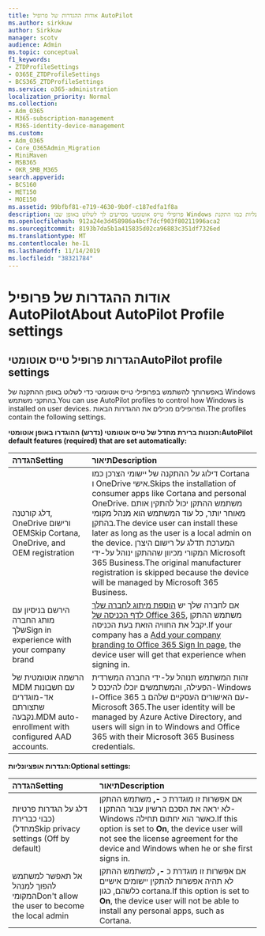 ```yaml
---
title: אודות ההגדרות של פרופיל AutoPilot
ms.author: sirkkuw
author: Sirkkuw
manager: scotv
audience: Admin
ms.topic: conceptual
f1_keywords:
- ZTDProfileSettings
- O365E_ZTDProfileSettings
- BCS365_ZTDProfileSettings
ms.service: o365-administration
localization_priority: Normal
ms.collection:
- Adm_O365
- M365-subscription-management
- M365-identity-device-management
ms.custom:
- Adm_O365
- Core_O365Admin_Migration
- MiniMaven
- MSB365
- OKR_SMB_M365
search.appverid:
- BCS160
- MET150
- MOE150
ms.assetid: 99bfbf81-e719-4630-9b0f-c187edfa1f8a
description: פרופילי טייס אוטומטי מסייעים לך לשלוט באופן שבו Windows מקבל התקנה בהתקני משתמש. הפרופילים מכילים הגדרות ברירת מחדל ואופציונליות כמו התקנת Cortana.
ms.openlocfilehash: 912a24e3d458986a4bcf7dcf903f80211996aca2
ms.sourcegitcommit: 8193b7da5b1a415835d02ca96883c351df7326ed
ms.translationtype: MT
ms.contentlocale: he-IL
ms.lasthandoff: 11/14/2019
ms.locfileid: "38321784"
---
```

# <a name="about-autopilot-profile-settings"></a><span data-ttu-id="fa808-104">אודות ההגדרות של פרופיל AutoPilot</span><span class="sxs-lookup"><span data-stu-id="fa808-104">About AutoPilot Profile settings</span></span>

## <a name="autopilot-profile-settings"></a><span data-ttu-id="fa808-105">הגדרות פרופיל טייס אוטומטי</span><span class="sxs-lookup"><span data-stu-id="fa808-105">AutoPilot profile settings</span></span>

<span data-ttu-id="fa808-106">באפשרותך להשתמש בפרופילי טייס אוטומטי כדי לשלוט באופן ההתקנה של Windows בהתקני משתמש.</span><span class="sxs-lookup"><span data-stu-id="fa808-106">You can use AutoPilot profiles to control how Windows is installed on user devices.</span></span> <span data-ttu-id="fa808-107">הפרופילים מכילים את ההגדרות הבאות.</span><span class="sxs-lookup"><span data-stu-id="fa808-107">The profiles contain the following settings.</span></span>
  
 <span data-ttu-id="fa808-108">**תכונות ברירת מחדל של טייס אוטומטי (נדרש) ההוגדרו באופן אוטומטי:**</span><span class="sxs-lookup"><span data-stu-id="fa808-108">**AutoPilot default features (required) that are set automatically:**</span></span>
  
|<span data-ttu-id="fa808-109">**הגדרה**</span><span class="sxs-lookup"><span data-stu-id="fa808-109">**Setting**</span></span>|<span data-ttu-id="fa808-110">**תיאור**</span><span class="sxs-lookup"><span data-stu-id="fa808-110">**Description**</span></span>|
|:-----|:-----|
|<span data-ttu-id="fa808-111">דלג קורטנה, OneDrive ורישום OEM</span><span class="sxs-lookup"><span data-stu-id="fa808-111">Skip Cortana, OneDrive, and OEM registration</span></span>  <br/> |<span data-ttu-id="fa808-112">דילוג על ההתקנה של יישומי הצרכן כמו Cortana ו OneDrive אישי.</span><span class="sxs-lookup"><span data-stu-id="fa808-112">Skips the installation of consumer apps like Cortana and personal OneDrive.</span></span> <span data-ttu-id="fa808-113">משתמש ההתקן יכול להתקין אותם מאוחר יותר, כל עוד המשתמש הוא מנהל מקומי בהתקן.</span><span class="sxs-lookup"><span data-stu-id="fa808-113">The device user can install these later as long as the user is a local admin on the device.</span></span> <span data-ttu-id="fa808-114">המערכת תדלג על רישום היצרן המקורי מכיוון שההתקן ינוהל על-ידי Microsoft 365 Business.</span><span class="sxs-lookup"><span data-stu-id="fa808-114">The original manufacturer registration is skipped because the device will be managed by Microsoft 365 Business.</span></span>  <br/> |
|<span data-ttu-id="fa808-115">הירשם בניסיון עם מותג החברה שלך</span><span class="sxs-lookup"><span data-stu-id="fa808-115">Sign in experience with your company brand</span></span>  <br/> |<span data-ttu-id="fa808-116">אם לחברה שלך יש [הוספת מיתוג לחברה שלך לדף הכניסה של Office 365](https://support.office.com/article/a1229cdb-ce19-4da5-90c7-2b9b146aef0a), משתמש ההתקן יקבל את החוויה הזאת בעת הכניסה.</span><span class="sxs-lookup"><span data-stu-id="fa808-116">If your company has a [Add your company branding to Office 365 Sign In page](https://support.office.com/article/a1229cdb-ce19-4da5-90c7-2b9b146aef0a), the device user will get that experience when signing in.</span></span>  <br/> |
|<span data-ttu-id="fa808-117">הרשמה אוטומטית של MDM עם חשבונות אד-מוגדרים שתצורתם נקבעה.</span><span class="sxs-lookup"><span data-stu-id="fa808-117">MDM auto-enrollment with configured AAD accounts.</span></span>  <br/> |<span data-ttu-id="fa808-118">זהות המשתמש תנוהל על-ידי החברה המשרדית הפעילה, והמשתמשים יוכלו להיכנס ל-Windows ו-Office 365 עם האישורים העסקיים שלהם ב-Microsoft 365.</span><span class="sxs-lookup"><span data-stu-id="fa808-118">The user identity will be managed by Azure Active Directory, and users will sign in to Windows and Office 365 with their Microsoft 365 Business credentials.</span></span>  <br/> |
   
 <span data-ttu-id="fa808-119">**הגדרות אופציונליות:**</span><span class="sxs-lookup"><span data-stu-id="fa808-119">**Optional settings:**</span></span>
  
|<span data-ttu-id="fa808-120">**הגדרה**</span><span class="sxs-lookup"><span data-stu-id="fa808-120">**Setting**</span></span>|<span data-ttu-id="fa808-121">**תיאור**</span><span class="sxs-lookup"><span data-stu-id="fa808-121">**Description**</span></span>|
|:-----|:-----|
|<span data-ttu-id="fa808-122">דלג על הגדרות פרטיות (כבוי כברירת מחדל)</span><span class="sxs-lookup"><span data-stu-id="fa808-122">Skip privacy settings (Off by default)</span></span>  <br/> |<span data-ttu-id="fa808-123">אם אפשרות זו מוגדרת כ **-,** משתמש ההתקן לא יראה את הסכם הרשיון עבור ההתקן ו-Windows כאשר הוא יחתום תחילה.</span><span class="sxs-lookup"><span data-stu-id="fa808-123">If this option is set to **On**, the device user will not see the license agreement for the device and Windows when he or she first signs in.</span></span>  <br/> |
|<span data-ttu-id="fa808-124">אל תאפשר למשתמש להפוך למנהל המקומי</span><span class="sxs-lookup"><span data-stu-id="fa808-124">Don't allow the user to become the local admin</span></span>  <br/> |<span data-ttu-id="fa808-125">אם אפשרות זו מוגדרת כ **-,** למשתמש ההתקן לא תהיה אפשרות להתקין יישומים אישיים כלשהם, כגון cortana.</span><span class="sxs-lookup"><span data-stu-id="fa808-125">If this option is set to **On**, the device user will not be able to install any personal apps, such as Cortana.</span></span><br/> |
   

